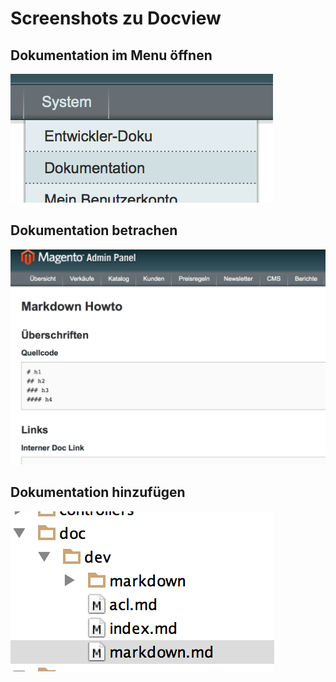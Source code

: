 # Screenshots zu Docview

## Dokumentation im Menu öffnen

![Magento Logo](screenshots/menu.png)

## Dokumentation betrachen

![Magento Logo](screenshots/docview.png)

## Dokumentation hinzufügen

![Magento Logo](screenshots/entwickler.png)
